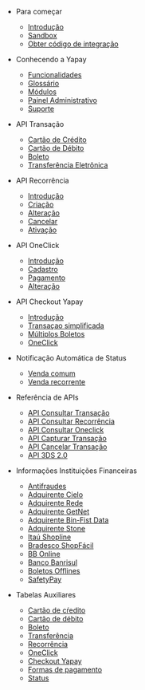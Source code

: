 <!-- docs/_sidebar.md -->

* Para começar
    * [Introdução](/)
    * [Sandbox](sandbox.md)
    * [Obter código de integração](obter-token.md)

* Conhecendo a Yapay
    * [Funcionalidades](funcionalidade.md)
    * [Glossário](glossario.md)
    * [Módulos](magento.md)
    * [Painel Administrativo](painel.md) 
    * [Suporte](suporte.md) 

* API Transação	
    * [Cartão de Crédito](transacao-cartao-de-credito.md)
    * [Cartão de Débito](transacao-cartao-de-debito.md)
    * [Boleto](transacao-boleto.md)
    * [Transferência Eletrônica](transacao-tef.md)

* API Recorrência
    * [Introdução](intro-recorrencia.md)
    * [Criação](pagamento-recorrente.md)
    * [Alteração](alteracao-recorrencia.md)
    * [Cancelar](cancelar-recorrencia.md)
    * [Ativação](ativacao-recorrencia.md)

* API OneClick
    * [Introdução](transacao-oneclick.md)
    * [Cadastro](cadastro-oneclick.md)
    * [Pagamento](pagamento-oneclick.md)
    * [Alteração](alterar-oneclick.md)

* API Checkout Yapay
    * [Introdução](checkout2-int.md)
    * [Transaçao simplificada](checkout2-simplificada.md)
    * [Múltiplos Boletos](checkout2-multiplos-boletos.md)
    * [OneClick](checkout2-oneclick.md)

* Notificação Automática de Status
    * [Venda comum](notificacao-comum.md)
    * [Venda recorrente](notificacao-recorrente.md)

* Referência de APIs
    * [API Consultar Transação](api-consultar-transacao.md)
    * [API Consultar Recorrência](api-consultar-recorrencia.md)
    * [API Consultar Oneclick](api-consultar-oneclick.md)
    * [API Capturar Transação](api-capturar-transacao.md)
    * [API Cancelar Transação](api-cancelar-transacao.md)
    * [API 3DS 2.0](api-autent.md)

* Informações Instituições Financeiras
    * [Antifraudes](contratar-antifraude.md)
    * [Adquirente Cielo](adquirente-cielo.md)
    * [Adquirente Rede](adquirente-rede.md)
    * [Adquirente GetNet](adquirente-getnet.md)
    * [Adquirente Bin-Fist Data](adquirente-bin.md)
    * [Adquirente Stone](adquirente-stone.md)
    * [Itaú Shopline](banco-shopline.md)
    * [Bradesco ShopFácil](banco-shopfacil.md)
    * [BB Online](banco-bb.md)
    * [Banco Banrisul](banco-banrisul.md)
    * [Boletos Offlines](boleto-offline.md)
    * [SafetyPay](safetypay.md)
    <!-- * [Intermediadores](intermediadores.md) -->
  
* Tabelas Auxiliares
    * [Cartão de cŕedito](tabela-cartoes-credito.md)
    * [Cartão de débito](tabela-cartoes-debito.md)
    * [Boleto](tabela-boletos.md)
    * [Transferência](tabela-transferencia.md)
    * [Recorrência](tabela-recorrencia.md)
    * [OneClick](tabela-oneclick.md)
    * [Checkout Yapay](tabela-checkout2.md)
    * [Formas de pagamento](tabela-forma-pagamento.md)
    * [Status](tabela-status.md)




